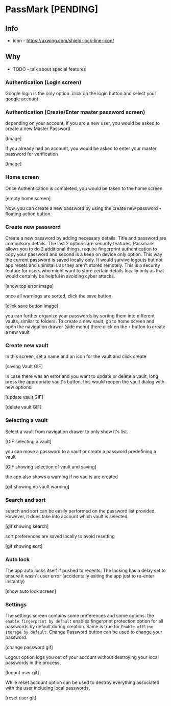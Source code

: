 # PassMark [PENDING]

## Info

- icon - https://uxwing.com/shield-lock-line-icon/

## Why

- TODO - talk about special features

### Authentication (Login screen)

Google login is the only option. click on the login button and select your google account

### Authentication (Create/Enter master password screen)

depending on your account, if you are a new user, you would be asked to create a new Master Password

[Image]

If you already had an account, you would be asked to enter your master password for verification

[Image]

### Home screen

Once Authentication is completed, you would be taken to the home screen.

[empty home screen]

Now, you can create a new password by using the create new password `+` floating action button.

### Create new password

Create a new password by adding necessary details. Title and password are compulsory details. The last 2 options are
security features. Passmark allows you to do 2 additional things. require fingerprint authentication to copy your
password and second is a keep on device only option. This way the current password is saved locally only. It would
survive logouts but not app resets and uninstalls as they aren't stored remotely. This is a security feature for users
who might want to store certain details locally only as that would certainly be helpful in avoiding cyber attacks.

[show top error image]

once all warnings are sorted, click the save button

[click save button image]

you can further organize your passwords by sorting them into different vaults, similar to folders. To create a new
vault, go to home screen and open the navigation drawer (side menu) there click on the `+` button to create a new vault

### Create new vault

In this screen, set a name and an icon for the vault and click create

[saving Vault GIF]

In case there was an error and you want to update or delete a vault, long press the appropriate vault's button. this
would reopen the vault dialog with new options.

[update vault GIF]

[delete vault GIF]

### Selecting a vault

Select a vault from navigation drawer to only show it's list.

[GIF selecting a vault]

you can move a password to a vault or create a password predefining a vault

[GIF showing selection of vault and saving]

the app also shows a warning if no vaults are created

[gif showing no vault warning]

### Search and sort

search and sort can be easily performed on the password list provided. However, it does take into account which vault is
selected.

[gif showing search]

sort preferences are saved locally to avoid resetting

[gif showing sort]

### Auto lock

The app auto locks itself if pushed to recents. The locking has a delay set to ensure it wasn't user error (accidentally
exiting the app just to re-enter instantly)

[show auto lock screen]

### Settings

The settings screen contains some preferences and some options. the `enable fingerprint by default` enables fingerprint
protection option for all passwords by default during creation. Same is true for `Enable offline storage by default`.
Change Password button can be used to change your password.

[change password gif]

Logout option logs you out of your account without destroying your local passwords in the process.

[logout user git]

While reset account
option can be used to destroy everything associated with the user including local passwords.

[reset user git]
